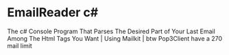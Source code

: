 # EmailReader c#
The c# Console Program That Parses The Desired Part of Your Last Email Among The Html Tags You Want | Using Mailkit | btw Pop3Client have a 270 mail limit
